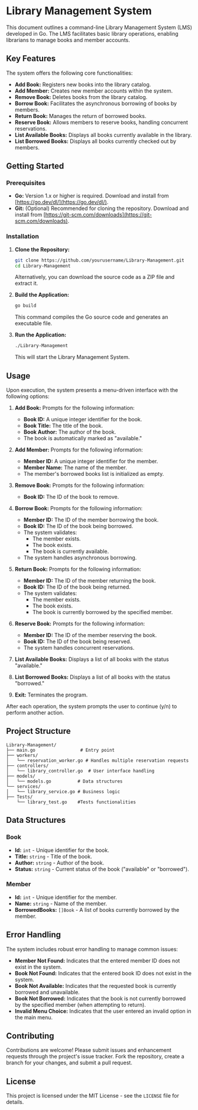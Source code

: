 # Library Management System

This document outlines a command-line Library Management System (LMS) developed in Go. The LMS facilitates basic library operations, enabling librarians to manage books and member accounts.

## Key Features

The system offers the following core functionalities:

* **Add Book:** Registers new books into the library catalog.
* **Add Member:** Creates new member accounts within the system.
* **Remove Book:** Deletes books from the library catalog.
* **Borrow Book:** Facilitates the asynchronous borrowing of books by members.
* **Return Book:** Manages the return of borrowed books.
* **Reserve Book:** Allows members to reserve books, handling concurrent reservations.
* **List Available Books:** Displays all books currently available in the library.
* **List Borrowed Books:** Displays all books currently checked out by members.

## Getting Started

### Prerequisites

* **Go:** Version 1.x or higher is required. Download and install from [https://go.dev/dl/](https://go.dev/dl/).
* **Git:** (Optional) Recommended for cloning the repository. Download and install from [https://git-scm.com/downloads](https://git-scm.com/downloads).

### Installation

1. **Clone the Repository:**

    ```bash
    git clone https://github.com/yourusername/Library-Management.git
    cd Library-Management
    ```

    Alternatively, you can download the source code as a ZIP file and extract it.

2. **Build the Application:**

    ```bash
    go build
    ```

    This command compiles the Go source code and generates an executable file.

3. **Run the Application:**

    ```bash
    ./Library-Management
    ```

    This will start the Library Management System.

## Usage

Upon execution, the system presents a menu-driven interface with the following options:

1. **Add Book:** Prompts for the following information:
    * **Book ID:** A unique integer identifier for the book.
    * **Book Title:** The title of the book.
    * **Book Author:** The author of the book.
    * The book is automatically marked as "available."

2. **Add Member:** Prompts for the following information:
    * **Member ID:** A unique integer identifier for the member.
    * **Member Name:** The name of the member.
    * The member's borrowed books list is initialized as empty.

3. **Remove Book:** Prompts for the following information:
    * **Book ID:** The ID of the book to remove.

4. **Borrow Book:** Prompts for the following information:
    * **Member ID:** The ID of the member borrowing the book.
    * **Book ID:** The ID of the book being borrowed.
    * The system validates:
        * The member exists.
        * The book exists.
        * The book is currently available.
    * The system handles asynchronous borrowing.

5. **Return Book:** Prompts for the following information:
    * **Member ID:** The ID of the member returning the book.
    * **Book ID:** The ID of the book being returned.
    * The system validates:
        * The member exists.
        * The book exists.
        * The book is currently borrowed by the specified member.

6. **Reserve Book:** Prompts for the following information:
    * **Member ID:** The ID of the member reserving the book.
    * **Book ID:** The ID of the book being reserved.
    * The system handles concurrent reservations.

7. **List Available Books:** Displays a list of all books with the status "available."

8. **List Borrowed Books:** Displays a list of all books with the status "borrowed."

9. **Exit:** Terminates the program.

After each operation, the system prompts the user to continue (y/n) to perform another action.

## Project Structure

```
Library-Management/
├── main.go                 # Entry point
├── workers/ 
│   └── reservation_worker.go # Handles multiple reservation requests
├── controllers/
│   └── library_controller.go  # User interface handling
├── models/
│   └── models.go          # Data structures
└── services/
│   └── library_service.go # Business logic
├── Tests/
    └── library_test.go    #Tests functionalities

```

## Data Structures

### Book

* **Id:** `int` - Unique identifier for the book.
* **Title:** `string` - Title of the book.
* **Author:** `string` - Author of the book.
* **Status:** `string` - Current status of the book ("available" or "borrowed").

### Member

* **Id:** `int` - Unique identifier for the member.
* **Name:** `string` - Name of the member.
* **BorrowedBooks:** `[]Book` - A list of books currently borrowed by the member.

## Error Handling

The system includes robust error handling to manage common issues:

* **Member Not Found:** Indicates that the entered member ID does not exist in the system.
* **Book Not Found:** Indicates that the entered book ID does not exist in the system.
* **Book Not Available:** Indicates that the requested book is currently borrowed and unavailable.
* **Book Not Borrowed:** Indicates that the book is not currently borrowed by the specified member (when attempting to return).
* **Invalid Menu Choice:** Indicates that the user entered an invalid option in the main menu.

## Contributing

Contributions are welcome! Please submit issues and enhancement requests through the project's issue tracker. Fork the repository, create a branch for your changes, and submit a pull request.

## License

This project is licensed under the MIT License - see the `LICENSE` file for details.